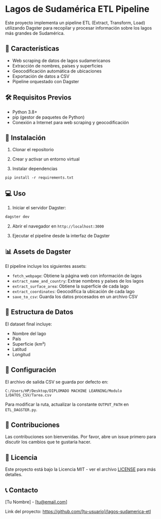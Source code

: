 # Lagos de Sudamérica ETL Pipeline

Este proyecto implementa un pipeline ETL (Extract, Transform, Load) utilizando Dagster para recopilar y procesar información sobre los lagos más grandes de Sudamérica.

## 🌟 Características

- Web scraping de datos de lagos sudamericanos
- Extracción de nombres, países y superficies
- Geocodificación automática de ubicaciones
- Exportación de datos a CSV
- Pipeline orquestado con Dagster

## 🛠️ Requisitos Previos

- Python 3.8+
- pip (gestor de paquetes de Python)
- Conexión a Internet para web scraping y geocodificación

## 🚀 Instalación

1. Clonar el repositorio

2. Crear y activar un entorno virtual

3. Instalar dependencias

```
pip install -r requirements.txt
```

## 💻 Uso

1. Iniciar el servidor Dagster:
```bash
dagster dev
```

2. Abrir el navegador en `http://localhost:3000`

3. Ejecutar el pipeline desde la interfaz de Dagster

## 📊 Assets de Dagster

El pipeline incluye los siguientes assets:

- `fetch_webpage`: Obtiene la página web con información de lagos
- `extract_name_and_country`: Extrae nombres y países de los lagos
- `extract_surface_area`: Obtiene la superficie de cada lago
- `extract_coordinates`: Geocodifica la ubicación de cada lago
- `save_to_csv`: Guarda los datos procesados en un archivo CSV

## 📁 Estructura de Datos

El dataset final incluye:
- Nombre del lago
- País
- Superficie (km²)
- Latitud
- Longitud

## 🔧 Configuración

El archivo de salida CSV se guarda por defecto en:
```
C:/Users/HP/Desktop/DIPLOMADO MACHINE LEARNING/Modulo 1/DATOS_CSV/Tarea.csv
```

Para modificar la ruta, actualizar la constante `OUTPUT_PATH` en `ETL_DAGSTER.py`.

## 🤝 Contribuciones

Las contribuciones son bienvenidas. Por favor, abre un issue primero para discutir los cambios que te gustaría hacer.

## 📝 Licencia

Este proyecto está bajo la Licencia MIT - ver el archivo [LICENSE](LICENSE) para más detalles.

## 📞 Contacto

[Tu Nombre] - [tu@email.com]

Link del proyecto: https://github.com/[tu-usuario]/lagos-sudamerica-etl